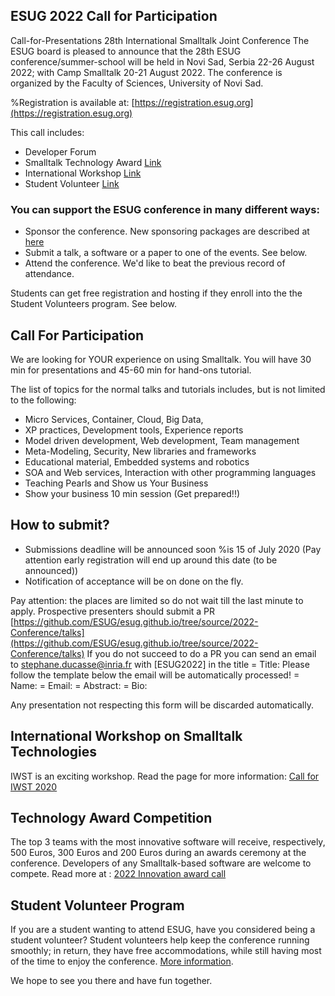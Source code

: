 ## ESUG 2022 Call for Participation

Call-for-Presentations 28th International Smalltalk Joint Conference
The ESUG board is pleased to announce that the 28th ESUG conference/summer-school 
will be held in Novi Sad, Serbia 22-26 August 2022; with Camp Smalltalk 20-21 August 2022. 
The conference is organized by the Faculty of Sciences, University of Novi Sad.

%Registration is available at: [https://registration.esug.org](https://registration.esug.org)

This call includes:

- Developer Forum
- Smalltalk Technology Award [Link](awardsCall2022.html)
- International Workshop [Link](cfpIWST2022.html)
- Student Volunteer [Link](callForStudents2022.html)


### You can support the ESUG conference in many different ways:

- Sponsor the conference. New sponsoring packages are described at [here](../become_sponsor.html)
- Submit a talk, a software or a paper to one of the events. See below.
- Attend the conference. We'd like to beat the previous record of attendance.

Students can get free registration and hosting if they enroll into the the Student Volunteers program. See below.

## Call For Participation

We are looking for YOUR experience on using Smalltalk. You will have 30 min for presentations and 45-60 min for hand-ons tutorial.

The list of topics for the normal talks and tutorials includes, but is not limited to the following:

- Micro Services, Container, Cloud, Big Data,
- XP practices, Development tools, Experience reports
- Model driven development, Web development, Team management
- Meta-Modeling, Security, New libraries and frameworks
- Educational material, Embedded systems and robotics
- SOA and Web services, Interaction with other programming languages
- Teaching Pearls and Show us Your Business
- Show your business 10 min session (Get prepared!!)

## How to submit?

- Submissions deadline will be announced soon
%is 15 of July 2020 (Pay attention early registration will end up around this date (to be announced))
- Notification of acceptance will be on done on the fly.

Pay attention: the places are limited so do not wait till the last minute to apply. 
Prospective presenters should submit a PR [https://github.com/ESUG/esug.github.io/tree/source/2022-Conference/talks](https://github.com/ESUG/esug.github.io/tree/source/2022-Conference/talks)
If you do not succeed to do a PR you can send an email to stephane.ducasse@inria.fr with [ESUG2022] in the title
= Title: Please follow the template below the email will be automatically processed!
= Name:
= Email:
= Abstract:
= Bio:

Any presentation not respecting this form will be discarded automatically.

## International Workshop on Smalltalk Technologies

IWST is an exciting workshop. Read the page for more information: [Call for IWST 2020](cfpIWST2022.html)


## Technology Award Competition

The top 3 teams with the most innovative software will receive, respectively, 500 Euros, 300 Euros and 200 Euros during an awards ceremony at the conference. Developers of any Smalltalk-based software are welcome to compete. Read more at : [2022 Innovation award call](awardsCall2022.html)

## Student Volunteer Program

If you are a student wanting to attend ESUG, have you considered being a student volunteer? Student volunteers help keep the conference running smoothly; in return, they have free accommodations, while still having most of the time to enjoy the conference. [More information](callForStudents2022.html).

We hope to see you there and have fun together.
